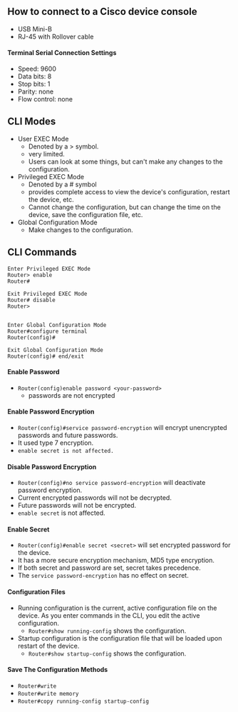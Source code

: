 ## How to connect to a Cisco device console
* USB Mini-B
* RJ-45 with Rollover cable
#### Terminal Serial Connection Settings
* Speed: 9600
* Data bits: 8
* Stop bits: 1
* Parity: none
* Flow control: none
## CLI Modes
* User EXEC Mode 
	* Denoted by a > symbol.
	* very limited.
	* Users can look at some things, but can't make any changes to the configuration.
* Privileged EXEC Mode
	* Denoted by a # symbol
	* provides complete access to view the device's configuration, restart the device, etc.
	* Cannot change the configuration, but can change the time on the device, save the configuration file, etc.
* Global Configuration Mode
	* Make changes to the configuration.
## CLI Commands
```
Enter Privileged EXEC Mode
Router> enable
Router#

Exit Privileged EXEC Mode
Router# disable
Router>


Enter Global Configuration Mode
Router#configure terminal
Router(config)#

Exit Global Configuration Mode
Router(config)# end/exit
```
#### Enable Password
* `Router(config)enable password <your-password>`
	* passwords are not encrypted
#### Enable Password Encryption
* `Router(config)#service password-encryption` will encrypt unencrypted passwords and future passwords.
* It used type 7 encryption.
* `enable secret is not affected.`
#### Disable Password Encryption
* `Router(config)#no service password-encryption` will deactivate password encryption.
* Current encrypted passwords will not be decrypted.
* Future passwords will not be encrypted.
* `enable secret` is not affected.
#### Enable Secret
* `Router(config)#enable secret <secret>` will set encrypted password for the device.
* It has a more secure encryption mechanism, MD5 type encryption.
* If both secret and password are set, secret takes precedence.
* The `service password-encryption` has no effect on secret.
#### Configuration Files
* Running configuration is the current, active configuration file on the device. As you enter commands in the CLI, you edit the active configuration.
	* `Router#show running-config` shows the configuration.
* Startup configuration is the configuration file that will be loaded upon restart of the device.
	* `Router#show startup-config` shows the configuration.

#### Save The Configuration Methods
* `Router#write`
* `Router#write memory`
* `Router#copy running-config startup-config`